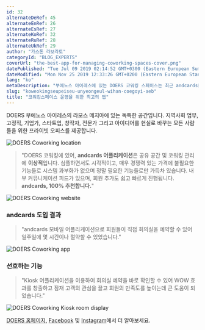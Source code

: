 ```yaml
---
id: 32
alternateDeRef: 45
alternateEnRef: 26
alternateEsRef: 27
alternateKoRef: 32
alternateRuRef: 28
alternateUkRef: 29
author: "가스톤 라보라토"
categoryId: "BLOG_EXPERTS"
coverUrl: "the-best-app-for-managing-coworking-spaces-cover.png"
datePublished: "Tue Jul 09 2019 02:14:52 GMT+0300 (Eastern European Summer Time)"
dateModified: "Mon Nov 25 2019 12:33:26 GMT+0200 (Eastern European Standard Time)"
lang: "ko"
metaDescription: "부에노스 아이레스에 있는 DOERS 코워킹 스페이스는 최근 andcards를 만나고 운영에 많은 변화가 있었습니다. 합리적 가격에 꼭 필요한 기능들, WOW효과를 창출하는 andcards Kiosk까지 andcards를 만나고 달라진 DOERS의 솔직담백한 이야기를 들어보세요."
slug: "koweokingseupeiseu-unyeongeul-wihan-coegoyi-aeb"
title: "코워킹스페이스 운영을 위한 최고의 앱"
---
```


DOERS 부에노스 아이레스의 라모스 메지아에 있는 독특한 공간입니다. 지역사회 업무, 고정직, 기업가, 스타트업, 창작자, 전문가 그리고 아이디어를 현실로 바꾸는 모든 사람들을 위한 프라이빗 오피스를 제공합니다. 

![DOERS Coworking location](https://s3.ap-northeast-2.amazonaws.com/blogs.andcards.com/the-best-app-for-managing-coworking-spaces-1.png|height=1080,width=1920)

> "DOERS 코워킹에 있어, **andcards 어플리케이션**은 공유 공간 및 코워킹 관리에 **이상적**입니다. 심플하면서도 시각적이고, 매우 경쟁력 있는 가격에 불필요한 기능들로 시스템 과부화가 없으며 정말 필요한 기능들로만 가득차 있습니다. 내부 커뮤니케이션 피드가 있으며, 회원 추가도 쉽고 빠르게 진행됩니다. **andcards, 100% 추천합니다.**"

![DOERS Coworking website](https://s3.ap-northeast-2.amazonaws.com/blogs.andcards.com/the-best-app-for-managing-coworking-spaces-2.png|height=983,width=1920)

### andcards 도입 결과

> "andcards 모바일 어플리케이션으로 회원들이 직접 회의실을 예약할 수 있어 일주일에 몇 시간이나 절약할 수 있었습니다."

![DOERS Coworking app](https://d7ccq1i35b0cj.cloudfront.net/andcards-my-workspaces-main-doers-light-en-1920-1200.jpg|height=1200,width=1920)

### 선호하는 기능

> "Kiosk 어플리케이션을 이용하여 회의실 예약을 바로 확인할 수 있어 WOW 효과를 창출하고 잠재 고객의 관심을 끌고 회원의 만족도를 높이는데 큰 도움이 되었습니다."

![DOERS Coworking Kiosk room display](https://d7ccq1i35b0cj.cloudfront.net/andcards-bookings-room-display-en-1920-1200.png|height=1200,width=1920)

[DOERS 홈페이지](https://www.coworkingdoers.com), [Facebook](https://www.facebook.com/somosdoers/) 및 [Instagram](https://www.instagram.com/somosdoers/)에서 더 알아보세요.

